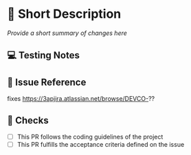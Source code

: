 # 📃 Short Description

*Provide a short summary of changes here*

## 💻 Testing Notes

## 🚀 Issue Reference

fixes https://3apjira.atlassian.net/browse/DEVCO-??

## 🛂 Checks

- [ ] This PR follows the coding guidelines of the project
- [ ] This PR fulfills the acceptance criteria defined on the issue
